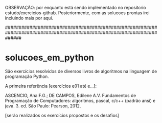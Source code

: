 OBSERVAÇÃO: por enquanto está sendo implementado no repositorio estudo/exercicios-github. Posteriormente, com as solucoes prontas irei incluindo mais por aqui.

######################################################################################################################


# solucoes_em_python
São exercícios resolvidos de diversos livros de algoritmos na linguagem de programação Python.

A primeira referência [exercícios e01 até e...]:

ASCENCIO, Ana F.G.; DE CAMPOS, Edilene A.V. Fundamentos de Programação de Computadores: algoritmos, pascal, c/c++ (padrão ansi) e java. 3. ed. São Paulo: Pearson, 2012.

[serão realizados os exercícios propostos e os desafios]
